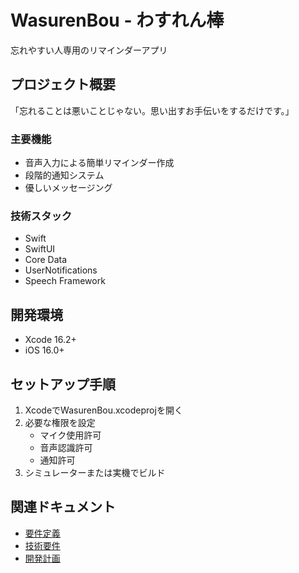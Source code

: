 # WasurenBou - わすれん棒

忘れやすい人専用のリマインダーアプリ

## プロジェクト概要

「忘れることは悪いことじゃない。思い出すお手伝いをするだけです。」

### 主要機能
- 音声入力による簡単リマインダー作成
- 段階的通知システム
- 優しいメッセージング

### 技術スタック
- Swift
- SwiftUI
- Core Data
- UserNotifications
- Speech Framework

## 開発環境
- Xcode 16.2+
- iOS 16.0+

## セットアップ手順

1. XcodeでWasurenBou.xcodeprojを開く
2. 必要な権限を設定
   - マイク使用許可
   - 音声認識許可
   - 通知許可
3. シミュレーターまたは実機でビルド

## 関連ドキュメント
- [要件定義](../忘れん棒_要件定義.md)
- [技術要件](../わすれん棒_技術要件.md)
- [開発計画](../わすれん棒_開発計画.md)